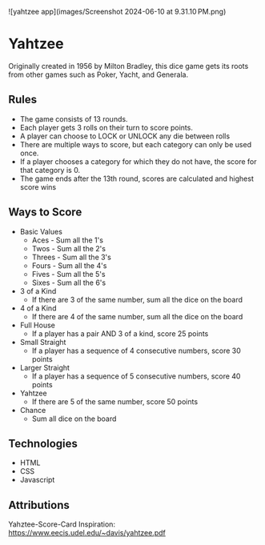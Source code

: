 ![yahtzee app](images/Screenshot 2024-06-10 at 9.31.10 PM.png)

# Yahtzee

Originally created in 1956 by Milton Bradley, this dice game gets its roots from other games such as Poker, Yacht, and Generala.

## Rules

- The game consists of 13 rounds.
- Each player gets 3 rolls on their turn to score points.
- A player can choose to LOCK or UNLOCK any die between rolls
- There are multiple ways to score, but each category can only be used once.
- If a player chooses a category for which they do not have, the score for that category is 0.
- The game ends after the 13th round, scores are calculated and highest score wins

## Ways to Score

- Basic Values
  - Aces - Sum all the 1's
  - Twos - Sum all the 2's
  - Threes - Sum all the 3's
  - Fours - Sum all the 4's
  - Fives - Sum all the 5's
  - Sixes - Sum all the 6's
- 3 of a Kind
  - If there are 3 of the same number, sum all the dice on the board
- 4 of a Kind
  - If there are 4 of the same number, sum all the dice on the board
- Full House
  - If a player has a pair AND 3 of a kind, score 25 points
- Small Straight
  - If a player has a sequence of 4 consecutive numbers, score 30 points
- Larger Straight
  - If a player has a sequence of 5 consecutive numbers, score 40 points
- Yahtzee
  - If there are 5 of the same number, score 50 points
- Chance
  - Sum all dice on the board

## Technologies

- HTML
- CSS
- Javascript

## Attributions

Yahztee-Score-Card Inspiration:
https://www.eecis.udel.edu/~davis/yahtzee.pdf
